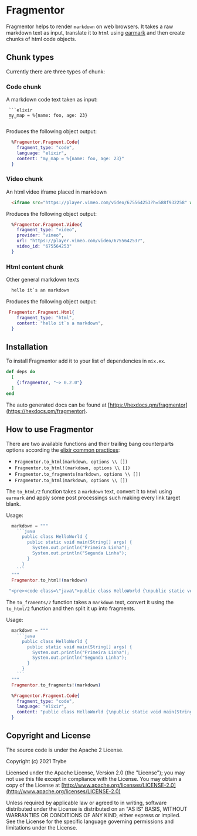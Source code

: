 # Fragmentor

Fragmentor helps to render `markdown` on web browsers.
It takes a raw markdown text as input, translate it to `html` using  [earmark](https://github.com/pragdave/earmark) and then create chunks of html code objects.

## Chunk types

Currently there are three types of chunk:

### Code chunk

A markdown code text taken as input:

~~~
 ```elixir
 my_map = %{name: foo, age: 23}
 ```
~~~

Produces the following object output:

```elixir
  %Fragmentor.Fragment.Code{
    fragment_type: "code",
    language: "elixir",
    content: "my_map = %{name: foo, age: 23}"
  }
```

### Video chunk

An html video iframe placed in markdown

```html
  <iframe src="https://player.vimeo.com/video/675564253?h=588f932258" width="640" height="360" frameborder="0" allow="autoplay; fullscreen; picture-in-picture" allowfullscreen></iframe>
```

Produces the following object output:

```elixir
  %Fragmentor.Fragment.Video{
    fragment_type: "video",
    provider: "vimeo",
    url: "https://player.vimeo.com/video/675564253?",
    video_id: "675564253"
  }
````

### Html content chunk

Other general markdown texts

```markdown
  hello it`s an markdown
```

Produces the following object output:

```elixir
 Fragmentor.Fragment.Html{
    fragment_type: "html",
    content: "hello it`s a markdown",
  }
```

## Installation

To install Fragmentor add it to your list of dependencies in `mix.ex`.

```elixir
def deps do
  [
    {:fragmentor, "~> 0.2.0"}
  ]
end
```

The auto generated docs can be found at [https://hexdocs.pm/fragmentor](https://hexdocs.pm/fragmentor).

## How to use Fragmentor

There are two available functions and their trailing bang counterparts options according the [elixir common practices](https://hexdocs.pm/elixir/main/naming-conventions.html):

- `Fragmentor.to_html(markdown, options \\ [])`
- `Fragmentor.to_html!(markdown, options \\ [])`
- `Fragmentor.to_fragments(markdown, options \\ [])`
- `Fragmentor.to_html(markdown, options \\ [])`

The `to_html/2` function takes a `markdown` text, convert it to `html` using `earmark` and apply some post processings such making every link target blank.

Usage:

```elixir
  markdown = """
    ```java
      public class HelloWorld {
        public static void main(String[] args) {
          System.out.println("Primeira Linha");
          System.out.println("Segunda Linha");
        }
      }
    ```
  """
  Fragmentor.to_html!(markdown)
```

```elixir
 "<pre><code class=\"java\">public class HelloWorld {\npublic static void main(String[] args) {\nSystem.out.println(&quot;Primeira Linha&quot;);\nSystem.out.println(&quot;Segunda Linha&quot;);\n}"
```

The `to_framents/2` function takes a `markdown` text, convert it using the `to_html/2` function and then split it up into fragments.

Usage:

```elixir
  markdown = """
    ```java
      public class HelloWorld {
        public static void main(String[] args) {
          System.out.println("Primeira Linha");
          System.out.println("Segunda Linha");
        }
      }
    ```
  """
  Fragmentor.to_fragments!(markdown)
```

```elixir
  %Fragmentor.Fragment.Code{
    fragment_type: "code",
    language: "elixir",
    content: "public class HelloWorld {\npublic static void main(String[] args) {\nSystem.out.println(\"Primeira Linha\");\nSystem.out.println(\"Segunda Linha\");\n}\n}"
  }
```

## Copyright and License

The source code is under the Apache 2 License.

Copyright (c) 2021 Trybe

Licensed under the Apache License, Version 2.0 (the "License");
you may not use this file except in compliance with the License.
You may obtain a copy of the License at [http://www.apache.org/licenses/LICENSE-2.0](http://www.apache.org/licenses/LICENSE-2.0)

Unless required by applicable law or agreed to in writing, software
distributed under the License is distributed on an "AS IS" BASIS,
WITHOUT WARRANTIES OR CONDITIONS OF ANY KIND, either express or implied.
See the License for the specific language governing permissions and
limitations under the License.
